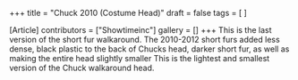 +++
title = "Chuck 2010 (Costume Head)"
draft = false
tags = [ ]

[Article]
contributors = ["Showtimeinc"]
gallery = []
+++
This is the last version of the short fur walkaround. The 2010-2012 short furs added less dense, black plastic to the back of Chucks head, darker short fur, as well as making the entire head slightly smaller This is the lightest and smallest version of the Chuck walkaround head.